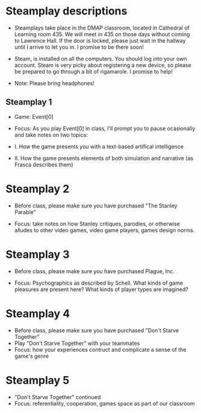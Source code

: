 # Steamplay descriptions

- Steamplays take place in the DMAP classroom, located in Cathedral of Learning room 435. We will meet in 435 on those
days without coming to Lawrence Hall. If the door is locked, please just wait in the hallway until I arrive to let you in. I promise to be there soon!

- Steam, is installed on all the computers. You should log into your own account. Steam is very picky about registering a new device, so please be prepared 
to go through a bit of rigamarole. I promise to help! 

- Note: Please bring headphones!

## Steamplay 1

- Game: Event[0]

- Focus: As you play Event[0] in class, I'll prompt you to pause ocasionally and take notes on two topics: 

- I. How the game presents you with a text-based artifical intelligence

- II. How the game presents elements of both simulation and narrative (as Frasca describes them)

# Steamplay 2

- Before class, please make sure you have purchased "The Stanley Parable"

- Focus: take notes on how Stanley critiques, parodies, or otherwise alludes to other video games, video game players, games design norms.

# Steamplay 3

- Before class, please make sure you have purchased Plague, Inc.

- Focus: Psychographics as described by Schell. What kinds of game pleasures are present here? What kinds of player types are imagined?

# Steamplay 4

- Before class, please make sure you have purchased "Don't Starve Together"
- Play "Don't Starve Together" with your teammates
- Focus: how your experiences contruct and complicate a sense of the game's genre

# Steamplay 5

- "Don't Starve Together" continued
- Focus: referentiality, cooperation, games space as part of our classroom

